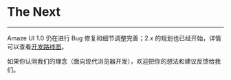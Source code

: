 # The Next
---

Amaze UI 1.0 仍在进行 Bug 修复和细节调整完善；2.x 的规划也已经开始，详情可以查看[开发路线图](https://github.com/allmobilize/amazeui/wiki/Roadmap)。

如果你认同我们的理念（面向现代浏览器开发），欢迎把你的想法和建议反馈给我们。

